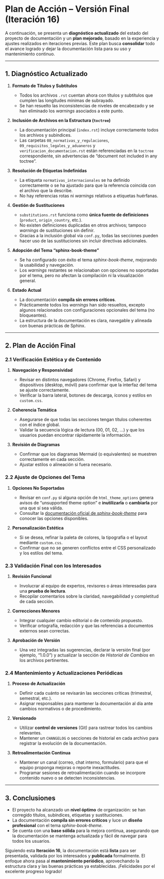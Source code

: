 # **Plan de Acción – Versión Final (Iteración 16)**

A continuación, se presenta un **diagnóstico actualizado** del estado del proyecto de documentación y un **plan mejorado**, basado en la experiencia y ajustes realizados en iteraciones previas. Este plan busca **consolidar** todo el avance logrado y dejar la documentación lista para su uso y mantenimiento continuo.

---

## **1. Diagnóstico Actualizado**

1. **Formato de Títulos y Subtítulos**  
   - Todos los archivos `.rst` cuentan ahora con títulos y subtítulos que cumplen las longitudes mínimas de subrayado.  
   - Se han resuelto las inconsistencias de niveles de encabezado y se han eliminado los _warnings_ asociados a este punto.

2. **Inclusión de Archivos en la Estructura (`toctree`)**  
   - La documentación principal (`index.rst`) incluye correctamente todos los archivos y subíndices.  
   - Las carpetas `08_normativas_y_regulaciones`, `09_requisitos_legales_y_aduaneros` y `verificacion_documentacion.rst` están referenciadas en la `toctree` correspondiente, sin advertencias de “document not included in any toctree”.

3. **Resolución de Etiquetas Indefinidas**  
   - La etiqueta `normativas_internacionales` se ha definido correctamente o se ha ajustado para que la referencia coincida con el archivo que la describe.  
   - No hay referencias rotas ni _warnings_ relativos a etiquetas huérfanas.

4. **Gestión de Sustituciones**  
   - `substitutions.rst` funciona como **única fuente de definiciones** (`product`, `origin_country`, etc.).  
   - No existen definiciones duplicadas en otros archivos; tampoco _warnings_ de sustituciones sin definir.  
   - Gracias a la inclusión global vía `conf.py`, todas las secciones pueden hacer uso de las sustituciones sin incluir directivas adicionales.

5. **Adopción del Tema “sphinx-book-theme”**  
   - Se ha configurado con éxito el tema *sphinx-book-theme*, mejorando la usabilidad y navegación.  
   - Los _warnings_ restantes se relacionaban con opciones no soportadas por el tema, pero no afectan la compilación ni la visualización general.

6. **Estado Actual**  
   - La documentación **compila sin errores críticos**.  
   - Prácticamente todos los _warnings_ han sido resueltos, excepto algunos relacionados con configuraciones opcionales del tema (no bloqueantes).  
   - La estructura de la documentación es clara, navegable y alineada con buenas prácticas de Sphinx.

---

## **2. Plan de Acción Final**

### 2.1 **Verificación Estética y de Contenido**

1. **Navegación y Responsividad**  
   - Revisar en distintos navegadores (Chrome, Firefox, Safari) y dispositivos (desktop, móvil) para confirmar que la interfaz del tema se ajuste correctamente.  
   - Verificar la barra lateral, botones de descarga, íconos y estilos en `custom.css`.

2. **Coherencia Temática**  
   - Asegurarse de que todas las secciones tengan títulos coherentes con el índice global.  
   - Validar la secuencia lógica de lectura (00, 01, 02, …) y que los usuarios puedan encontrar rápidamente la información.

3. **Revisión de Diagramas**  
   - Confirmar que los diagramas Mermaid (o equivalentes) se muestren correctamente en cada sección.  
   - Ajustar estilos o alineación si fuera necesario.

### 2.2 **Ajuste de Opciones del Tema**

1. **Opciones No Soportadas**  
   - Revisar en `conf.py` si alguna opción de `html_theme_options` genera avisos de “unsupported theme option” e **inutilizarla** o **cambiarla** por una que sí sea válida.  
   - Consultar la [documentación oficial de *sphinx-book-theme*](https://sphinx-book-theme.readthedocs.io/) para conocer las opciones disponibles.

2. **Personalización Estética**  
   - Si se desea, refinar la paleta de colores, la tipografía o el layout mediante `custom.css`.  
   - Confirmar que no se generen conflictos entre el CSS personalizado y los estilos del tema.

### 2.3 **Validación Final con los Interesados**

1. **Revisión Funcional**  
   - Involucrar al equipo de expertos, revisores o áreas interesadas para una **prueba de lectura**.  
   - Recopilar comentarios sobre la claridad, navegabilidad y completitud de cada sección.

2. **Correcciones Menores**  
   - Integrar cualquier cambio editorial o de contenido propuesto.  
   - Verificar ortografía, redacción y que las referencias a documentos externos sean correctas.

3. **Aprobación de Versión**  
   - Una vez integradas las sugerencias, declarar la versión final (por ejemplo, “1.0.0”) y actualizar la sección de *Historial de Cambios* en los archivos pertinentes.

### 2.4 **Mantenimiento y Actualizaciones Periódicas**

1. **Proceso de Actualización**  
   - Definir cada cuánto se revisarán las secciones críticas (trimestral, semestral, etc.).  
   - Asignar responsables para mantener la documentación al día ante cambios normativos o de procedimiento.

2. **Versionado**  
   - Utilizar **control de versiones** (Git) para rastrear todos los cambios relevantes.  
   - Mantener un `CHANGELOG` o secciones de historial en cada archivo para registrar la evolución de la documentación.

3. **Retroalimentación Continua**  
   - Mantener un canal (correo, chat interno, formulario) para que el equipo proponga mejoras o reporte inexactitudes.  
   - Programar sesiones de retroalimentación cuando se incorpore contenido nuevo o se detecten inconsistencias.

---

## **3. Conclusiones**

- El proyecto ha alcanzado un **nivel óptimo** de organización: se han corregido títulos, subíndices, etiquetas y sustituciones.  
- La documentación **compila sin errores críticos** y luce un **diseño profesional** con el tema *sphinx-book-theme*.  
- Se cuenta con una **base sólida** para la mejora continua, asegurando que la documentación se mantenga actualizada y fácil de navegar para todos los usuarios.

Siguiendo esta **Iteración 16**, la documentación está **lista** para ser presentada, validada por los interesados y **publicada** formalmente. El enfoque ahora pasa al **mantenimiento periódico**, aprovechando la estructura clara y las buenas prácticas ya establecidas. ¡Felicidades por el excelente progreso logrado!